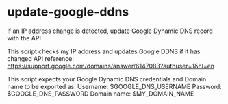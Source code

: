 # update-google-ddns
If an IP address change is detected, update Google Dynamic DNS record with the API

This script checks my IP address and updates Google DDNS if it has changed
API reference: https://support.google.com/domains/answer/6147083?authuser=1&hl=en

This script expects your Google Dynamic DNS credentials and Domain name to be exported as:
  Username: $GOOGLE_DNS_USERNAME
  Password: $GOOGLE_DNS_PASSWORD
  Domain name: $MY_DOMAIN_NAME

